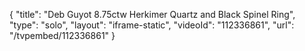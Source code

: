 {
    "title": "Deb Guyot 8.75ctw Herkimer Quartz and Black Spinel Ring",
    "type": "solo",
    "layout": "iframe-static",
    "videoId": "112336861",
    "url": "\/tvpembed\/112336861"
}